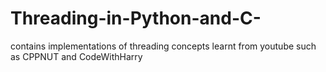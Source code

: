 # Threading-in-Python-and-C-
contains implementations of threading concepts learnt from youtube such as CPPNUT and CodeWithHarry
